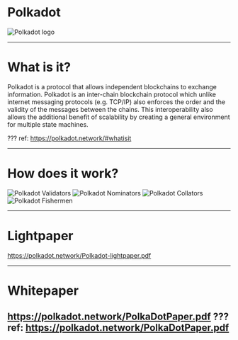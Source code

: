 # Polkadot

![Polkadot logo](../media/logo-polkadot.svg)

---
# What is it?

Polkadot is a protocol that allows independent blockchains to exchange information. Polkadot is an inter-chain blockchain protocol which unlike internet messaging protocols (e.g. TCP/IP) also enforces the order and the validity of the messages between the chains. This interoperability also allows the additional benefit of scalability by creating a general environment for multiple state machines.

???
ref: https://polkadot.network/#whatisit

---
# How does it work?

![Polkadot Validators](../media/polkadot-validators.png)
![Polkadot Nominators](../media/polkadot-nominators.png)
![Polkadot Collators](../media/polkadot-collators.png)
![Polkadot Fishermen](../media/polkadot-fishermen.png)

---
# Lightpaper

https://polkadot.network/Polkadot-lightpaper.pdf

---
# Whitepaper

https://polkadot.network/PolkaDotPaper.pdf
???
ref: https://polkadot.network/PolkaDotPaper.pdf
---
